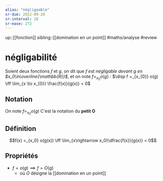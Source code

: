 ```yaml
---
alias: "négligeable"
sr-due: 2022-09-20
sr-interval: 28
sr-ease: 272
---
```

up::[[fonction]]
sibling::[[domination en un point]]
#maths/analyse #review 
# négligabilité
Soient deux fonctions $f$ et $g$, on dit que _$f$ est négligable devant $g$ en $x_0\in\overline{\mathbb{R}}$_, et on note $f=_{x_{0}}o(g)$ :
$\disp f =_{x_{0}} o(g) \iff \lim_{x \to x_{0}} \frac{f(x)}{g(x)} = 0$


## Notation
On note $f =_{x_0} o(g)$
C'est la notation du **petit O**

## Définition

$$f(x) =_{x_0} o(g(x)) \iff \lim_{x\rightarrow x_0}\dfrac{f(x)}{g(x)} = 0$$

## Propriétés

 - $f = o(g) \implies f = O(g)$
     - où $O$ désigne la [[domination en un point]]

